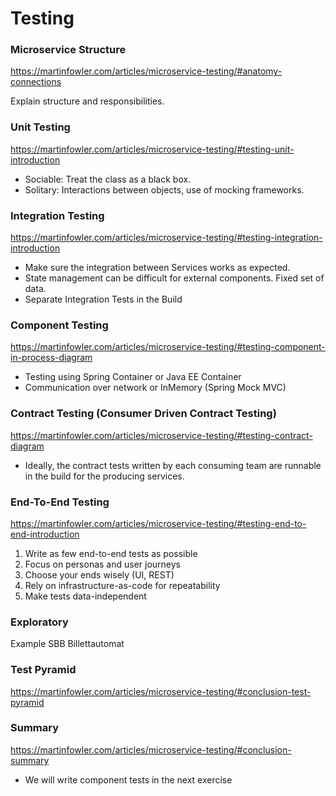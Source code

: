 # Testing

### Microservice Structure

https://martinfowler.com/articles/microservice-testing/#anatomy-connections

Explain structure and responsibilities.

### Unit Testing

https://martinfowler.com/articles/microservice-testing/#testing-unit-introduction

- Sociable: Treat the class as a black box.
- Solitary: Interactions between objects, use of mocking frameworks.

### Integration Testing

https://martinfowler.com/articles/microservice-testing/#testing-integration-introduction

- Make sure the integration between Services works as expected.
- State management can be difficult for external components. Fixed set of data.
- Separate Integration Tests in the Build

### Component Testing

https://martinfowler.com/articles/microservice-testing/#testing-component-in-process-diagram

- Testing using Spring Container or Java EE Container
- Communication over network or InMemory (Spring Mock MVC)

### Contract Testing (Consumer Driven Contract Testing)

https://martinfowler.com/articles/microservice-testing/#testing-contract-diagram

- Ideally, the contract tests written by each consuming team are runnable in the build for the producing services.

### End-To-End Testing

https://martinfowler.com/articles/microservice-testing/#testing-end-to-end-introduction

1. Write as few end-to-end tests as possible
2. Focus on personas and user journeys
3. Choose your ends wisely (UI, REST)
4. Rely on infrastructure-as-code for repeatability
5. Make tests data-independent

### Exploratory

Example SBB Billettautomat

### Test Pyramid

https://martinfowler.com/articles/microservice-testing/#conclusion-test-pyramid

### Summary

https://martinfowler.com/articles/microservice-testing/#conclusion-summary

- We will write component tests in the next exercise
